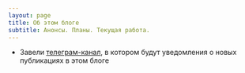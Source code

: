 ```yaml
---
layout: page
title: Об этом блоге
subtitle: Анонсы. Планы. Текущая работа.
---
```

- Завели [телеграм-канал][a85077ec], в котором будут уведомления о новых публикациях в этом блоге

  [a85077ec]: https://t.me/toponim "Информационный канал в поддержку этого блога"
